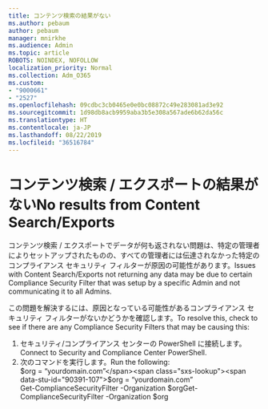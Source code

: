 ```yaml
---
title: コンテンツ検索の結果がない
ms.author: pebaum
author: pebaum
manager: mnirkhe
ms.audience: Admin
ms.topic: article
ROBOTS: NOINDEX, NOFOLLOW
localization_priority: Normal
ms.collection: Adm_O365
ms.custom:
- "9000661"
- "2527"
ms.openlocfilehash: 09cdbc3cb0465e0e0bc08872c49e283081ad3e92
ms.sourcegitcommit: 1d98db8acb9959aba3b5e308a567ade6b62da56c
ms.translationtype: HT
ms.contentlocale: ja-JP
ms.lasthandoff: 08/22/2019
ms.locfileid: "36516784"
---
```

# <a name="no-results-from-content-searchexports"></a><span data-ttu-id="90391-102">コンテンツ検索 / エクスポートの結果がない</span><span class="sxs-lookup"><span data-stu-id="90391-102">No results from Content Search/Exports</span></span>

<span data-ttu-id="90391-103">コンテンツ検索 / エクスポートでデータが何も返されない問題は、特定の管理者によりセットアップされたものの、すべての管理者には伝達されなかった特定のコンプライアンス セキュリティ フィルターが原因の可能性があります。</span><span class="sxs-lookup"><span data-stu-id="90391-103">Issues with Content Search/Exports not returning any data may be due to certain Compliance Security Filter that was setup by a specific Admin and not communicating it to all Admins.</span></span>

<span data-ttu-id="90391-104">この問題を解決するには、原因となっている可能性があるコンプライアンス セキュリティ フィルターがないかどうかを確認します。</span><span class="sxs-lookup"><span data-stu-id="90391-104">To resolve this, check to see if there are any Compliance Security Filters that may be causing this:</span></span>
1. <span data-ttu-id="90391-105">セキュリティ/コンプライアンス センターの PowerShell に接続します。</span><span class="sxs-lookup"><span data-stu-id="90391-105">Connect to Security and Compliance Center PowerShell.</span></span>
2. <span data-ttu-id="90391-106">次のコマンドを実行します。</span><span class="sxs-lookup"><span data-stu-id="90391-106">Run the following:</span></span>
<br><span data-ttu-id="90391-107">$org = “yourdomain.com”</span><span class="sxs-lookup"><span data-stu-id="90391-107">$org = “yourdomain.com”</span></span>
<br><span data-ttu-id="90391-108">Get-ComplianceSecurityFilter -Organization $org</span><span class="sxs-lookup"><span data-stu-id="90391-108">Get-ComplianceSecurityFilter -Organization $org</span></span>
